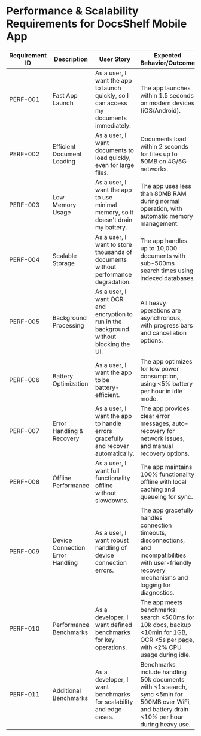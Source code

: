 # Performance & Scalability Requirements for DocsShelf Mobile App

| Requirement ID | Description                      | User Story                                                                             | Expected Behavior/Outcome                                                                                                                                 |
| -------------- | -------------------------------- | -------------------------------------------------------------------------------------- | --------------------------------------------------------------------------------------------------------------------------------------------------------- |
| PERF-001       | Fast App Launch                  | As a user, I want the app to launch quickly, so I can access my documents immediately. | The app launches within 1.5 seconds on modern devices (iOS/Android).                                                                                      |
| PERF-002       | Efficient Document Loading       | As a user, I want documents to load quickly, even for large files.                     | Documents load within 2 seconds for files up to 50MB on 4G/5G networks.                                                                                   |
| PERF-003       | Low Memory Usage                 | As a user, I want the app to use minimal memory, so it doesn't drain my battery.       | The app uses less than 80MB RAM during normal operation, with automatic memory management.                                                                |
| PERF-004       | Scalable Storage                 | As a user, I want to store thousands of documents without performance degradation.     | The app handles up to 10,000 documents with sub-500ms search times using indexed databases.                                                               |
| PERF-005       | Background Processing            | As a user, I want OCR and encryption to run in the background without blocking the UI. | All heavy operations are asynchronous, with progress bars and cancellation options.                                                                       |
| PERF-006       | Battery Optimization             | As a user, I want the app to be battery-efficient.                                     | The app optimizes for low power consumption, using <5% battery per hour in idle mode.                                                                     |
| PERF-007       | Error Handling & Recovery        | As a user, I want the app to handle errors gracefully and recover automatically.       | The app provides clear error messages, auto-recovery for network issues, and manual recovery options.                                                     |
| PERF-008       | Offline Performance              | As a user, I want full functionality offline without slowdowns.                        | The app maintains 100% functionality offline with local caching and queueing for sync.                                                                    |
| PERF-009       | Device Connection Error Handling | As a user, I want robust handling of device connection errors.                         | The app gracefully handles connection timeouts, disconnections, and incompatibilities with user-friendly recovery mechanisms and logging for diagnostics. |
| PERF-010       | Performance Benchmarks           | As a developer, I want defined benchmarks for key operations.                          | The app meets benchmarks: search <500ms for 10k docs, backup <10min for 1GB, OCR <5s per page, with <2% CPU usage during idle.                            |
| PERF-011       | Additional Benchmarks            | As a developer, I want benchmarks for scalability and edge cases.                      | Benchmarks include handling 50k documents with <1s search, sync <5min for 500MB over WiFi, and battery drain <10% per hour during heavy use.              |
